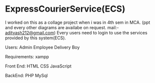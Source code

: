 # ExpressCourierService(ECS)
I worked on this as a collage project when i was in 4th sem in MCA.
(ppt and every other diagrams are availabe on request. mail:- adityash212@gmail.com)
Every users need to login to use the services provided by this system(ECS).

Users:
Admin
Employee
Delivery Boy

Requirements:
xampp

Front End:
HTML
CSS
JavaScript

BackEnd:
PHP
MySql


